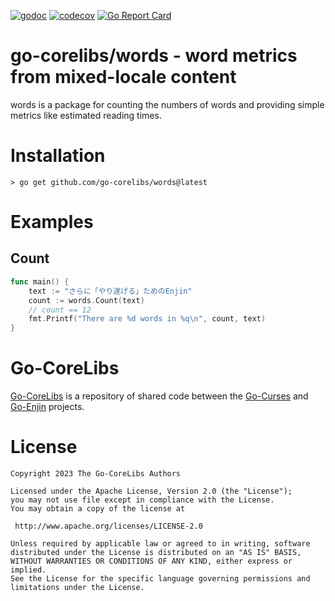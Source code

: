 [![godoc](https://img.shields.io/badge/godoc-reference-blue.svg)](https://pkg.go.dev/github.com/go-corelibs/words)
[![codecov](https://codecov.io/gh/go-corelibs/words/graph/badge.svg?token=99HKVL3Y3f)](https://codecov.io/gh/go-corelibs/words)
[![Go Report Card](https://goreportcard.com/badge/github.com/go-corelibs/words)](https://goreportcard.com/report/github.com/go-corelibs/words)

# go-corelibs/words - word metrics from mixed-locale content

words is a package for counting the numbers of words and providing simple
metrics like estimated reading times.

# Installation

``` shell
> go get github.com/go-corelibs/words@latest
```

# Examples

## Count

``` go
func main() {
    text := "さらに「やり遂げる」ためのEnjin"
    count := words.Count(text)
    // count == 12
    fmt.Printf("There are %d words in %q\n", count, text)
}
```

# Go-CoreLibs

[Go-CoreLibs] is a repository of shared code between the [Go-Curses] and
[Go-Enjin] projects.

# License

```
Copyright 2023 The Go-CoreLibs Authors

Licensed under the Apache License, Version 2.0 (the "License");
you may not use file except in compliance with the License.
You may obtain a copy of the license at

 http://www.apache.org/licenses/LICENSE-2.0

Unless required by applicable law or agreed to in writing, software
distributed under the License is distributed on an "AS IS" BASIS,
WITHOUT WARRANTIES OR CONDITIONS OF ANY KIND, either express or implied.
See the License for the specific language governing permissions and
limitations under the License.
```

[Go-CoreLibs]: https://github.com/go-corelibs
[Go-Curses]: https://github.com/go-curses
[Go-Enjin]: https://github.com/go-enjin
